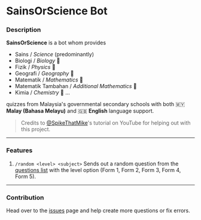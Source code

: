 # SainsOrScience Bot

### Description

**SainsOrScience** is a bot whom provides

-   Sains / _Science_ (predominantly)
-   Biologi / _Biology_ 🧬
-   Fizik / _Physics_ 🍎
-   Geografi / _Geography_ 🌋
-   Matematik / _Mathematics_ 📐
-   Matematik Tambahan / _Additional Mathematics_ 🔢
-   Kimia / _Chemistry_ 🧪
    ...

quizzes from Malaysia's governmental secondary schools with both 🇲🇾 **Malay (Bahasa Melayu)** and 🇬🇧 **English** language support.

> Credits to [@SpikeThatMike](https://www.youtube.com/@spikethatmike)'s tutorial on YouTube for helping out with this project.

---

### Features

1. `/random <level> <subject>`
   Sends out a random question from the [questions list](questions.json) with the level option (Form 1, Form 2, Form 3, Form 4, Form 5).

---

### Contribution

Head over to the [issues](https://github.com/haydenykh/SainsOrScienceBot/issues) page and help create more questions or fix errors.
